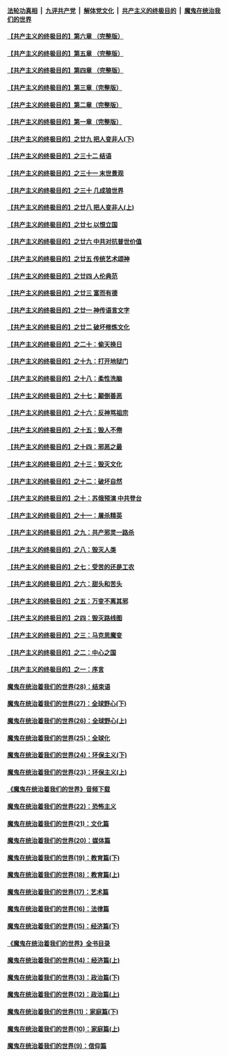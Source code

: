 ####  [法轮功真相](../../../../basic/blob/master/README.md?t=06161602) &nbsp;|&nbsp; [九评共产党](../../../../9ping.md/blob/master/README.md?t=06161602) &nbsp;|&nbsp; [解体党文化](../../../../jtdwh.md/blob/master/README.md?t=06161602)  &nbsp;|&nbsp; [共产主义的终极目的](../../../../gczydzjmd.md/blob/master/README.md?t=06161602) &nbsp;|&nbsp; [魔鬼在统治我们的世界](../../../../mgztzwmdsj.md/blob/master/README.md?t=06161602) 

#### [【共产主义的终极目的】第六章 （完整版）](../pages/nsc422/n11428913.md?t=06161602) 

#### [【共产主义的终极目的】第五章 （完整版）](../pages/nsc422/n11428912.md?t=06161602) 

#### [【共产主义的终极目的】第四章 （完整版）](../pages/nsc422/n11428907.md?t=06161602) 

#### [【共产主义的终极目的】第三章（完整版）](../pages/nsc422/n11428848.md?t=06161602) 

#### [【共产主义的终极目的】第二章（完整版）](../pages/nsc422/n11428831.md?t=06161602) 

#### [【共产主义的终极目的】第一章（完整版）](../pages/nsc422/n11417651.md?t=06161602) 

#### [【共产主义的终极目的】之廿九 把人变非人(下)](../pages/nsc422/n11344140.md?t=06161602) 

#### [【共产主义的终极目的】之三十二 结语](../pages/nsc422/n11360535.md?t=06161602) 

#### [【共产主义的终极目的】之三十一 末世景观](../pages/nsc422/n11351129.md?t=06161602) 

#### [【共产主义的终极目的】之三十 几成狼世界](../pages/nsc422/n11348280.md?t=06161602) 

#### [【共产主义的终极目的】之廿八 把人变非人(上)](../pages/nsc422/n11340492.md?t=06161602) 

#### [【共产主义的终极目的】之廿七 以恨立国](../pages/nsc422/n11336944.md?t=06161602) 

#### [【共产主义的终极目的】之廿六 中共对抗普世价值](../pages/nsc422/n11324785.md?t=06161602) 

#### [【共产主义的终极目的】之廿五 传统艺术颂神](../pages/nsc422/n11296396.md?t=06161602) 

#### [【共产主义的终极目的】之廿四 人伦典范](../pages/nsc422/n11296397.md?t=06161602) 

#### [【共产主义的终极目的】之廿三 富而有德](../pages/nsc422/n11283598.md?t=06161602) 

#### [【共产主义的终极目的】之廿一 神传语言文字](../pages/nsc422/n11263265.md?t=06161602) 

#### [【共产主义的终极目的】之廿二 破坏修炼文化](../pages/nsc422/n11245728.md?t=06161602) 

#### [【共产主义的终极目的】之二十：偷天换日](../pages/nsc422/n11238846.md?t=06161602) 

#### [【共产主义的终极目的】之十九：打开地狱门](../pages/nsc422/n11206376.md?t=06161602) 

#### [【共产主义的终极目的】之十八：柔性洗脑](../pages/nsc422/n11199994.md?t=06161602) 

#### [【共产主义的终极目的】之十七：颠倒善恶](../pages/nsc422/n11179782.md?t=06161602) 

#### [【共产主义的终极目的】之十六：反神骂祖宗](../pages/nsc422/n11166798.md?t=06161602) 

#### [【共产主义的终极目的】之十五：毁人不倦](../pages/nsc422/n11166792.md?t=06161602) 

#### [【共产主义的终极目的】之十四：邪恶之最](../pages/nsc422/n11150249.md?t=06161602) 

#### [【共产主义的终极目的】之十三：毁灭文化](../pages/nsc422/n11135227.md?t=06161602) 

#### [【共产主义的终极目的】之十二：破坏自然](../pages/nsc422/n11135214.md?t=06161602) 

#### [【共产主义的终极目的】之十：苏俄预演 中共登台](../pages/nsc422/n11118424.md?t=06161602) 

#### [【共产主义的终极目的】之十一：屠杀精英](../pages/nsc422/n11118442.md?t=06161602) 

#### [【共产主义的终极目的】之九：共产邪灵一路杀](../pages/nsc422/n11114139.md?t=06161602) 

#### [【共产主义的终极目的】之八：毁灭人类](../pages/nsc422/n11108503.md?t=06161602) 

#### [【共产主义的终极目的】之七：受苦的还是工农](../pages/nsc422/n11101809.md?t=06161602) 

#### [【共产主义的终极目的】之六：甜头和苦头](../pages/nsc422/n11096971.md?t=06161602) 

#### [【共产主义的终极目的】之五：万变不离其邪](../pages/nsc422/n11091285.md?t=06161602) 

#### [【共产主义的终极目的】之四：毁灭路线图](../pages/nsc422/n11086284.md?t=06161602) 

#### [【共产主义的终极目的】之三：马克思魔变](../pages/nsc422/n11061941.md?t=06161602) 

#### [【共产主义的终极目的】之二：中心之国](../pages/nsc422/n11047728.md?t=06161602) 

#### [【共产主义的终极目的】之一：序言](../pages/nsc422/n11086077.md?t=06161602) 

#### [魔鬼在统治着我们的世界(28)：结束语](../pages/nsc422/n10936246.md?t=06161602) 

#### [魔鬼在统治着我们的世界(27)：全球野心(下)](../pages/nsc422/n10928319.md?t=06161602) 

#### [魔鬼在统治着我们的世界(26)：全球野心(上)](../pages/nsc422/n10900318.md?t=06161602) 

#### [魔鬼在统治着我们的世界(25)：全球化](../pages/nsc422/n10788205.md?t=06161602) 

#### [魔鬼在统治着我们的世界(24)：环保主义(下)](../pages/nsc422/n10695307.md?t=06161602) 

#### [魔鬼在统治着我们的世界(23)：环保主义(上)](../pages/nsc422/n10688613.md?t=06161602) 

#### [《魔鬼在统治着我们的世界》音频下载](../pages/nsc422/n10635553.md?t=06161602) 

#### [魔鬼在统治着我们的世界(22)：恐怖主义](../pages/nsc422/n10614727.md?t=06161602) 

#### [魔鬼在统治着我们的世界(21)：文化篇](../pages/nsc422/n10597706.md?t=06161602) 

#### [魔鬼在统治着我们的世界(20)：媒体篇](../pages/nsc422/n10586579.md?t=06161602) 

#### [魔鬼在统治着我们的世界(19)：教育篇(下)](../pages/nsc422/n10564808.md?t=06161602) 

#### [魔鬼在统治着我们的世界(18)：教育篇(上)](../pages/nsc422/n10526970.md?t=06161602) 

#### [魔鬼在统治着我们的世界(17)：艺术篇](../pages/nsc422/n10499093.md?t=06161602) 

#### [魔鬼在统治着我们的世界(16)：法律篇](../pages/nsc422/n10485969.md?t=06161602) 

#### [魔鬼在统治着我们的世界(15)：经济篇(下)](../pages/nsc422/n10469975.md?t=06161602) 

#### [《魔鬼在统治着我们的世界》全书目录](../pages/nsc422/n10464261.md?t=06161602) 

#### [魔鬼在统治着我们的世界(14)：经济篇(上)](../pages/nsc422/n10457370.md?t=06161602) 

#### [魔鬼在统治着我们的世界(13)：政治篇(下)](../pages/nsc422/n10448270.md?t=06161602) 

#### [魔鬼在统治着我们的世界(12)：政治篇(上)](../pages/nsc422/n10444576.md?t=06161602) 

#### [魔鬼在统治着我们的世界(11)：家庭篇(下)](../pages/nsc422/n10440961.md?t=06161602) 

#### [魔鬼在统治着我们的世界(10)：家庭篇(上)](../pages/nsc422/n10435448.md?t=06161602) 

#### [魔鬼在统治着我们的世界(9)：信仰篇](../pages/nsc422/n10432159.md?t=06161602) 

